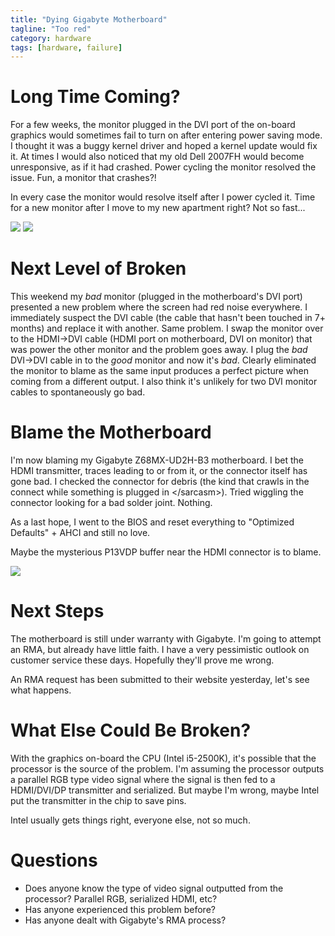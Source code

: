 ```yaml
---
title: "Dying Gigabyte Motherboard"
tagline: "Too red"
category: hardware
tags: [hardware, failure]
---
```


Long Time Coming?
=================

For a few weeks, the monitor plugged in the DVI port of the on-board graphics would sometimes fail to turn on after entering power saving mode.  I thought it was a buggy kernel driver and hoped a kernel update would fix it.  At times I would also noticed that my old Dell 2007FH would become unresponsive, as if it had crashed.  Power cycling the monitor resolved the issue.  Fun, a monitor that crashes?!

In every case the monitor would resolve itself after I power cycled it.  Time for a new monitor after I move to my new apartment right?  Not so fast...

<img src="http://i.imgur.com/q90GXWL.jpg"/>
<img src="http://i.imgur.com/mtGgN6V.jpg"/>

Next Level of Broken
====================

This weekend my *bad* monitor (plugged in the motherboard's DVI port) presented a new problem where the screen had red noise everywhere.  I immediately suspect the DVI cable (the cable that hasn't been touched in 7+ months) and replace it with another.  Same problem.  I swap the monitor over to the HDMI-&gt;DVI cable (HDMI port on motherboard, DVI on monitor) that was power the other monitor and the problem goes away.  I plug the *bad* DVI-&gt;DVI cable in to the *good* monitor and now it's *bad*.  Clearly eliminated the monitor to blame as the same input produces a perfect picture when coming from a different output.  I also think it's unlikely for two DVI monitor cables to spontaneously go bad.


Blame the Motherboard
=====================

I'm now blaming my Gigabyte Z68MX-UD2H-B3 motherboard.  I bet the HDMI transmitter, traces leading to or from it, or the connector itself has gone bad.  I checked the connector for debris (the kind that crawls in the connect while something is plugged in &lt;/sarcasm&gt;).  Tried wiggling the connector looking for a bad solder joint.  Nothing.

As a last hope, I went to the BIOS and reset everything to "Optimized Defaults" + AHCI and still no love.

Maybe the mysterious P13VDP buffer near the HDMI connector is to blame.

<img src="http://i.imgur.com/Gj0Zz7B.jpg"/>


Next Steps
==========

The motherboard is still under warranty with Gigabyte.  I'm going to attempt an RMA, but already have little faith.  I have a very pessimistic outlook on customer service these days. Hopefully they'll prove me wrong.

An RMA request has been submitted to their website yesterday, let's see what happens.


What Else Could Be Broken?
==========================

With the graphics on-board the CPU (Intel i5-2500K), it's possible that the processor is the source of the problem.  I'm assuming the processor outputs a parallel RGB type video signal where the signal is then fed to a HDMI/DVI/DP transmitter and serialized.  But maybe I'm wrong, maybe Intel put the transmitter in the chip to save pins.

Intel usually gets things right, everyone else, not so much.


Questions
=========

* Does anyone know the type of video signal outputted from the processor? Parallel RGB, serialized HDMI, etc?
* Has anyone experienced this problem before?
* Has anyone dealt with Gigabyte's RMA process?
